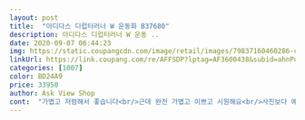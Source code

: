 ```yaml
---
layout: post 
title:  "아디다스 디럽터러너 W 운동화 B37680" 
description: 아디다스 디럽터러너 W 운동 ..
date: 2020-09-07 06:44:23 
img: https://static.coupangcdn.com/image/retail/images/79837160460286-cd2cbb70-cfff-4c82-9722-f63b80d81ce6.jpg 
linkUrl: https://link.coupang.com/re/AFFSDP?lptag=AF3600438&subid=ahnPublicAsk&pageKey=1280605158&itemId=2288597591&vendorItemId=70285663802&traceid=V0-113-b52d25c728f7b169 
categories: [1007] 
color: BD24A9 
price: 33950 
author: Ask View Shop 
cont:  "가볍고 저렴해서 좋습니다<br/>근데 완전 가볍고 이쁘고 시원해요<br/>사진보다 예뻐요<br/>신발끈 빼고 신고다녀요<br/>저는사이즈하나 작은거사고<br/>집에서 런닝머신용으로 구매했습니다<br/>코로나때매 헬스장 이틀가고 못갔어요<br/>키키키<br/>키키키키<br/>헬스장에서 신으려고 샀는데... <br/>... <br/>.<br/><br/>" 
---
```

